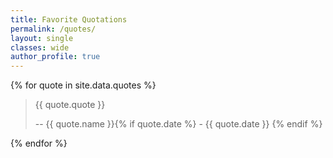 ```yaml
---
title: Favorite Quotations
permalink: /quotes/
layout: single
classes: wide
author_profile: true
---
```


{% for quote in site.data.quotes %}

> {{ quote.quote }}
>
> -- {{ quote.name }}{% if quote.date %} - {{ quote.date }} {% endif %}

{% endfor %}
